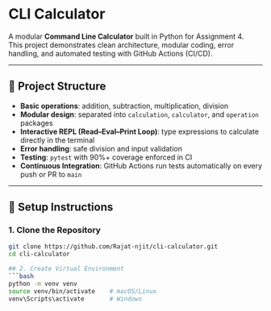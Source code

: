 # CLI Calculator

A modular **Command Line Calculator** built in Python for Assignment 4.  
This project demonstrates clean architecture, modular coding, error handling, and automated testing with GitHub Actions (CI/CD).

---

## 📂 Project Structure

- **Basic operations**: addition, subtraction, multiplication, division  
- **Modular design**: separated into `calculation`, `calculator`, and `operation` packages  
- **Interactive REPL (Read–Eval–Print Loop)**: type expressions to calculate directly in the terminal  
- **Error handling**: safe division and input validation  
- **Testing**: `pytest` with 90%+ coverage enforced in CI  
- **Continuous Integration**: GitHub Actions run tests automatically on every push or PR to `main`  

---

## 🚀 Setup Instructions

### 1. Clone the Repository
```bash
git clone https://github.com/Rajat-njit/cli-calculator.git
cd cli-calculator

## 2. Create Virtual Environment
```bash
python -m venv venv
source venv/bin/activate    # macOS/Linux
venv\Scripts\activate       # Windows
